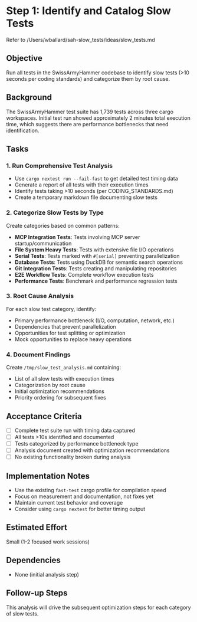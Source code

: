 # Step 1: Identify and Catalog Slow Tests

Refer to /Users/wballard/sah-slow_tests/ideas/slow_tests.md

## Objective
Run all tests in the SwissArmyHammer codebase to identify slow tests (>10 seconds per coding standards) and categorize them by root cause.

## Background
The SwissArmyHammer test suite has 1,739 tests across three cargo workspaces. Initial test run showed approximately 2 minutes total execution time, which suggests there are performance bottlenecks that need identification.

## Tasks

### 1. Run Comprehensive Test Analysis
- Use `cargo nextest run --fail-fast` to get detailed test timing data
- Generate a report of all tests with their execution times
- Identify tests taking >10 seconds (per CODING_STANDARDS.md)
- Create a temporary markdown file documenting slow tests

### 2. Categorize Slow Tests by Type
Create categories based on common patterns:
- **MCP Integration Tests**: Tests involving MCP server startup/communication
- **File System Heavy Tests**: Tests with extensive file I/O operations  
- **Serial Tests**: Tests marked with `#[serial]` preventing parallelization
- **Database Tests**: Tests using DuckDB for semantic search operations
- **Git Integration Tests**: Tests creating and manipulating repositories
- **E2E Workflow Tests**: Complete workflow execution tests
- **Performance Tests**: Benchmark and performance regression tests

### 3. Root Cause Analysis
For each slow test category, identify:
- Primary performance bottleneck (I/O, computation, network, etc.)
- Dependencies that prevent parallelization
- Opportunities for test splitting or optimization
- Mock opportunities to replace heavy operations

### 4. Document Findings
Create `/tmp/slow_test_analysis.md` containing:
- List of all slow tests with execution times
- Categorization by root cause
- Initial optimization recommendations
- Priority ordering for subsequent fixes

## Acceptance Criteria
- [ ] Complete test suite run with timing data captured
- [ ] All tests >10s identified and documented
- [ ] Tests categorized by performance bottleneck type
- [ ] Analysis document created with optimization recommendations
- [ ] No existing functionality broken during analysis

## Implementation Notes
- Use the existing `fast-test` cargo profile for compilation speed
- Focus on measurement and documentation, not fixes yet
- Maintain current test behavior and coverage
- Consider using `cargo nextest` for better timing output

## Estimated Effort
Small (1-2 focused work sessions)

## Dependencies
- None (initial analysis step)

## Follow-up Steps
This analysis will drive the subsequent optimization steps for each category of slow tests.
